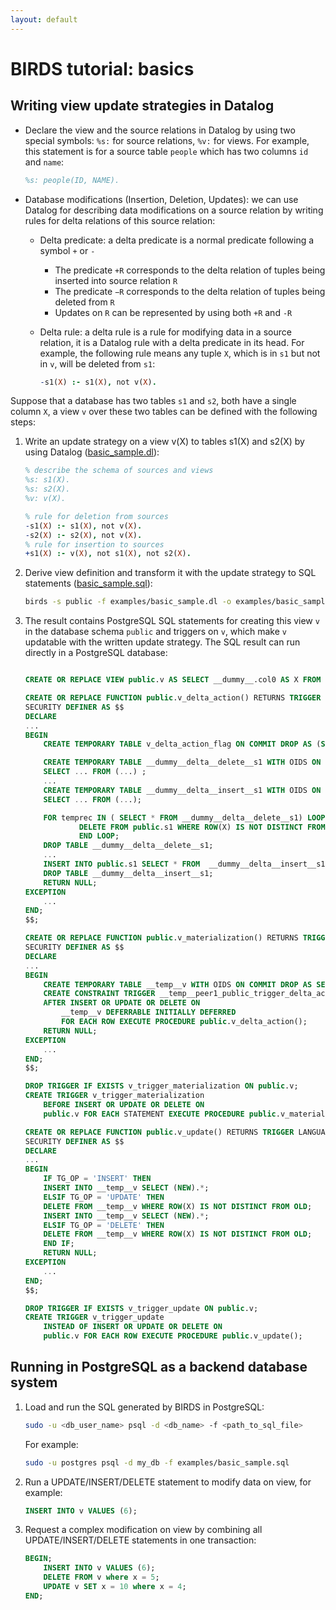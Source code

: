 ```yaml
---
layout: default
---
```


# BIRDS tutorial: basics

## Writing view update strategies in Datalog

* Declare the view and the source relations in Datalog by using two special symbols: `%s:` for source relations, `%v:` for views. For example, this statement is for a source table `people` which has two columns `id` and `name`:

    ```prolog
    %s: people(ID, NAME).
    ```
* Database modifications (Insertion, Deletion, Updates): we can use Datalog for describing data modifications on a source relation by writing rules for delta relations of this source relation:
  * Delta predicate: a delta predicate is a normal predicate following a symbol `+` or `-`
    * The predicate `+R` corresponds to the delta relation of tuples being inserted into source relation `R`
    * The predicate `−R` corresponds to the delta relation of tuples being deleted from `R`
    * Updates on `R` can be represented by using both `+R` and `-R`
  * Delta rule: a delta rule is a rule for modifying data in a source relation, it is a Datalog rule with a delta predicate in its head. For example, the following rule means any tuple `X`, which is in `s1` but not in `v`, will be deleted from `s1`:

    ```prolog
    -s1(X) :- s1(X), not v(X).
    ```

Suppose that a database has two tables `s1` and `s2`, both have a single column `X`, a view `v` over these two tables can be defined with the following steps:

1. Write an update strategy on a view v(X) to tables s1(X) and s2(X) by using Datalog ([basic_sample.dl]({{site.github.repository_url}}/tree/master/examples/basic_sample.dl)):

    ```prolog
    % describe the schema of sources and views
    %s: s1(X).
    %s: s2(X).
    %v: v(X).

    % rule for deletion from sources
    -s1(X) :- s1(X), not v(X).
    -s2(X) :- s2(X), not v(X).
    % rule for insertion to sources
    +s1(X) :- v(X), not s1(X), not s2(X).
    ```

1. Derive view definition and transform it with the update strategy to SQL statements ([basic_sample.sql]({{site.github.repository_url}}/tree/master/examples/basic_sample.sql)):
    ```bash
    birds -s public -f examples/basic_sample.dl -o examples/basic_sample.sql
    ```

1. The result contains PostgreSQL SQL statements for creating this view `v` in the database schema `public` and triggers on `v`, which make `v` updatable with the written update strategy. The SQL result can run directly in a PostgreSQL database:

    ```sql

    CREATE OR REPLACE VIEW public.v AS SELECT __dummy__.col0 AS X FROM (...) AS __dummy__;

    CREATE OR REPLACE FUNCTION public.v_delta_action() RETURNS TRIGGER LANGUAGE plpgsql 
    SECURITY DEFINER AS $$
    DECLARE
    ... 
    BEGIN
        CREATE TEMPORARY TABLE v_delta_action_flag ON COMMIT DROP AS (SELECT true as finish);
    
        CREATE TEMPORARY TABLE __dummy__delta__delete__s1 WITH OIDS ON COMMIT DROP AS 
        SELECT ... FROM (...) ;
        ...
        CREATE TEMPORARY TABLE __dummy__delta__insert__s1 WITH OIDS ON COMMIT DROP AS 
        SELECT ... FROM (...);

        FOR temprec IN ( SELECT * FROM __dummy__delta__delete__s1) LOOP 
                DELETE FROM public.s1 WHERE ROW(X) IS NOT DISTINCT FROM  temprec;
                END LOOP;
        DROP TABLE __dummy__delta__delete__s1;
        ...
        INSERT INTO public.s1 SELECT * FROM  __dummy__delta__insert__s1; 
        DROP TABLE __dummy__delta__insert__s1;
        RETURN NULL;
    EXCEPTION
        ...
    END;
    $$;

    CREATE OR REPLACE FUNCTION public.v_materialization() RETURNS TRIGGER LANGUAGE plpgsql 
    SECURITY DEFINER AS $$
    DECLARE
    ...
    BEGIN
        CREATE TEMPORARY TABLE __temp__v WITH OIDS ON COMMIT DROP AS SELECT * FROM public.v;
        CREATE CONSTRAINT TRIGGER __temp__peer1_public_trigger_delta_action
        AFTER INSERT OR UPDATE OR DELETE ON 
            __temp__v DEFERRABLE INITIALLY DEFERRED 
            FOR EACH ROW EXECUTE PROCEDURE public.v_delta_action();
        RETURN NULL;
    EXCEPTION
        ...
    END;
    $$;

    DROP TRIGGER IF EXISTS v_trigger_materialization ON public.v;
    CREATE TRIGGER v_trigger_materialization
        BEFORE INSERT OR UPDATE OR DELETE ON
        public.v FOR EACH STATEMENT EXECUTE PROCEDURE public.v_materialization();

    CREATE OR REPLACE FUNCTION public.v_update() RETURNS TRIGGER LANGUAGE plpgsql 
    SECURITY DEFINER AS $$
    DECLARE
    ...
    BEGIN
        IF TG_OP = 'INSERT' THEN
        INSERT INTO __temp__v SELECT (NEW).*; 
        ELSIF TG_OP = 'UPDATE' THEN
        DELETE FROM __temp__v WHERE ROW(X) IS NOT DISTINCT FROM OLD;
        INSERT INTO __temp__v SELECT (NEW).*; 
        ELSIF TG_OP = 'DELETE' THEN
        DELETE FROM __temp__v WHERE ROW(X) IS NOT DISTINCT FROM OLD;
        END IF;
        RETURN NULL;
    EXCEPTION
        ... 
    END;
    $$;

    DROP TRIGGER IF EXISTS v_trigger_update ON public.v;
    CREATE TRIGGER v_trigger_update
        INSTEAD OF INSERT OR UPDATE OR DELETE ON
        public.v FOR EACH ROW EXECUTE PROCEDURE public.v_update();
    ```

## Running in PostgreSQL as a backend database system

1. Load and run the SQL generated by BIRDS in PostgreSQL:
    ```bash
    sudo -u <db_user_name> psql -d <db_name> -f <path_to_sql_file>
    ```
    For example:
    ```bash
    sudo -u postgres psql -d my_db -f examples/basic_sample.sql
    ```

1. Run a UPDATE/INSERT/DELETE statement to modify data on view, for example:
    ```sql
    INSERT INTO v VALUES (6);
    ```
1. Request a complex modification on view by combining all UPDATE/INSERT/DELETE statements in one transaction:
    ```sql
    BEGIN;
        INSERT INTO v VALUES (6);
        DELETE FROM v where x = 5;
        UPDATE v SET x = 10 where x = 4;
    END;
    ```